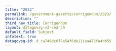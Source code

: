 ```yaml
---
title: "2023"
permalink: /government-gazette/corrigendum/2023/
description: ""
third_nav_title: Corrigendum
layout: datagovsg-v2-search
default_field: Subject
infotext: true
datagovsg-id: d_ca749dc6f7e54f6da111ea472fa4bb59
---
```

